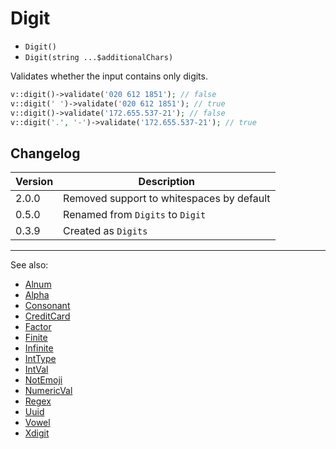 # Digit

- `Digit()`
- `Digit(string ...$additionalChars)`

Validates whether the input contains only digits.

```php
v::digit()->validate('020 612 1851'); // false
v::digit(' ')->validate('020 612 1851'); // true
v::digit()->validate('172.655.537-21'); // false
v::digit('.', '-')->validate('172.655.537-21'); // true
```

## Changelog

Version | Description
--------|-------------
  2.0.0 | Removed support to whitespaces by default
  0.5.0 | Renamed from `Digits` to `Digit`
  0.3.9 | Created as `Digits`

***
See also:

- [Alnum](Alnum.md)
- [Alpha](Alpha.md)
- [Consonant](Consonant.md)
- [CreditCard](CreditCard.md)
- [Factor](Factor.md)
- [Finite](Finite.md)
- [Infinite](Infinite.md)
- [IntType](IntType.md)
- [IntVal](IntVal.md)
- [NotEmoji](NotEmoji.md)
- [NumericVal](NumericVal.md)
- [Regex](Regex.md)
- [Uuid](Uuid.md)
- [Vowel](Vowel.md)
- [Xdigit](Xdigit.md)
